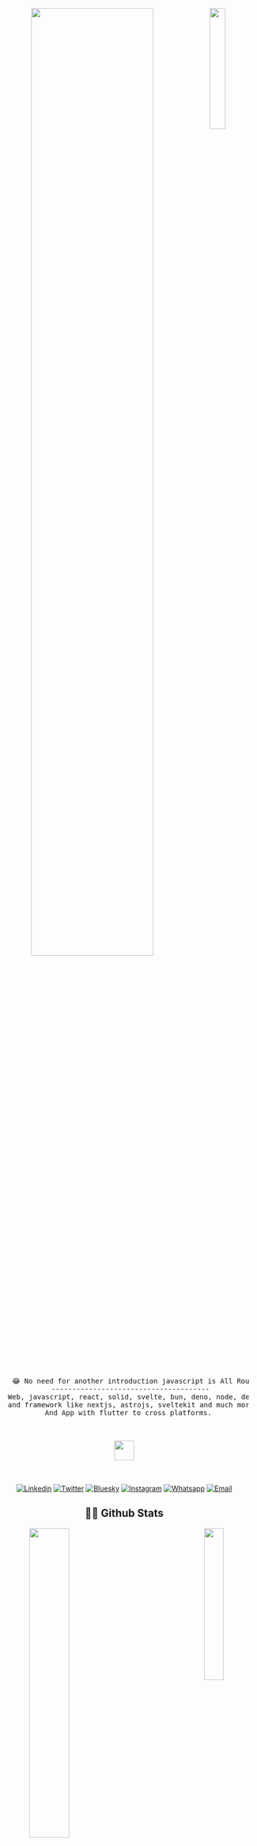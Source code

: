 

<div align="center">
<img src="https://github.com/innng/innng/assets/26755058/5e0ce0fb-c544-4f8c-a307-5849165746d0" width="25%" align="right" />
<img src="https://readme-typing-svg.demolab.com?font=Inconsolata&weight=500&size=50&duration=4000&pause=300&color=A7A459&center=true&vCenter=true&multiline=true&repeat=false&random=false&width=1300&height=140&lines=Hi+%F0%9F%91%8B%2C+I'm+Dev+Gaurav+Jatt" width="70%" />
<br><br>
<pre>
   😂 No need for another introduction javascript is All Rounder.
   --------------------------------------
  Web, javascript, react, solid, svelte, bun, deno, node, developer tools
  and framework like nextjs, astrojs, sveltekit and much more. 
  And App with flutter to cross platforms.
</pre>
<br><br>
<img src="https://raw.githubusercontent.com/innng/innng/master/assets/kyubey.gif" height="40" />
<br><br><br>
    
[![Linkedin](https://img.shields.io/badge/Linkedin-%230077B5.svg?logo=linkedin&logoColor=white)](https://www.linkedin.com/in/devgauravjatt/)
[![Twitter](https://img.shields.io/badge/X-%23000000.svg?logo=X&logoColor=white)](https://twitter.com/DevGauravJatt)
[![Bluesky](https://img.shields.io/badge/Bluesky-0285FF.svg?logo=bluesky&logoColor=fff)](https://bsky.app/profile/devgauravjatt.bsky.social)
[![Instagram](https://img.shields.io/badge/Instagram-%23E4405F.svg?logo=Instagram&logoColor=white)](https://instagram.com/gauravjatt4x)
[![Whatsapp](https://img.shields.io/badge/WhatsApp-25D366?logo=whatsapp&logoColor=white)](https://api.whatsapp.com/send/?phone=7412860485&text=I+read+your+portfolio.+I%27m+&type=phone_number&app_absent=0)
[![Email](https://img.shields.io/badge/Gmail-D14836?logo=gmail&logoColor=white)](mailto:devgauravjatt@gmail.com)
</div>

<div align="center">
    <h2 align="center">👩‍💻 Github Stats</h2>
   <img src="https://github-readme-stats.vercel.app/api/top-langs/?username=devgauravjatt&layout=compact" width="28%" align="right" />
   <img src="https://github-readme-stats.vercel.app/api?username=devgauravjatt&include_all_commits=true&show_icons=true&hide=prs" width="40%" align="left" />
</div>

